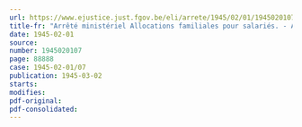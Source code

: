 ```yaml
---
url: https://www.ejustice.just.fgov.be/eli/arrete/1945/02/01/1945020107/justel
title-fr: "Arrêté ministériel Allocations familiales pour salariés. - Arrêté ministériel déterminant le montant de la gratification au delà de laquelle l'apprenti cesse de pouvoir bénéficier des allocations familiales"
date: 1945-02-01
source:
number: 1945020107
page: 88888
case: 1945-02-01/07
publication: 1945-03-02
starts:
modifies:
pdf-original:
pdf-consolidated:
---
```


